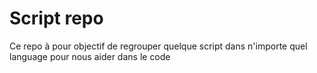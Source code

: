 # Script repo


Ce repo à pour objectif de regrouper quelque script dans n'importe quel language pour nous aider dans le code
